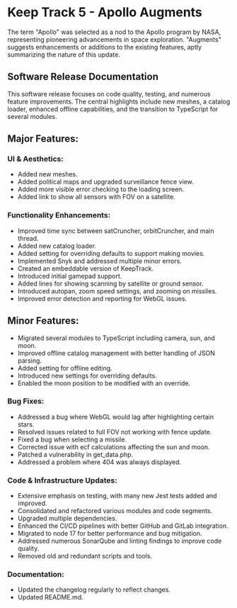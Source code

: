 # Keep Track 5 - Apollo Augments

The term "Apollo" was selected as a nod to the Apollo program by NASA, representing pioneering advancements in space exploration. "Augments" suggests enhancements or additions to the existing features, aptly summarizing the nature of this update.

## Software Release Documentation

This software release focuses on code quality, testing, and numerous feature improvements. The central highlights include new meshes, a catalog loader, enhanced offline capabilities, and the transition to TypeScript for several modules.

## Major Features:

### UI & Aesthetics:

- Added new meshes.
- Added political maps and upgraded surveillance fence view.
- Added more visible error checking to the loading screen.
- Added link to show all sensors with FOV on a satellite.

### Functionality Enhancements:

- Improved time sync between satCruncher, orbitCruncher, and main thread.
- Added new catalog loader.
- Added setting for overriding defaults to support making movies.
- Implemented Snyk and addressed multiple minor errors.
- Created an embeddable version of KeepTrack.
- Introduced initial gamepad support.
- Added lines for showing scanning by satellite or ground sensor.
- Introduced autopan, zoom speed settings, and zooming on missiles.
- Improved error detection and reporting for WebGL issues.

## Minor Features:

- Migrated several modules to TypeScript including camera, sun, and moon.
- Improved offline catalog management with better handling of JSON parsing.
- Added setting for offline editing.
- Introduced new settings for overriding defaults.
- Enabled the moon position to be modified with an override.

### Bug Fixes:

- Addressed a bug where WebGL would lag after highlighting certain stars.
- Resolved issues related to full FOV not working with fence update.
- Fixed a bug when selecting a missile.
- Corrected issue with ecf calculations affecting the sun and moon.
- Patched a vulnerability in get_data.php.
- Addressed a problem where 404 was always displayed.

### Code & Infrastructure Updates:

- Extensive emphasis on testing, with many new Jest tests added and improved.
- Consolidated and refactored various modules and code segments.
- Upgraded multiple dependencies.
- Enhanced the CI/CD pipelines with better GitHub and GitLab integration.
- Migrated to node 17 for better performance and bug mitigation.
- Addressed numerous SonarQube and linting findings to improve code quality.
- Removed old and redundant scripts and tools.

### Documentation:

- Updated the changelog regularly to reflect changes.
- Updated README.md.
